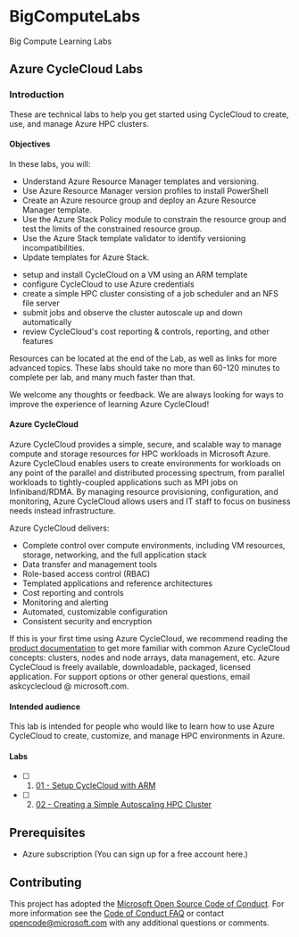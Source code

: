 # BigComputeLabs
Big Compute Learning Labs 

## Azure CycleCloud Labs

### Introduction

These are technical labs to help you get started using CycleCloud to create, use, and manage Azure HPC clusters. 

#### Objectives
In these labs, you will:

- Understand Azure Resource Manager templates and versioning.
- Use Azure Resource Manager version profiles to install PowerShell
- Create an Azure resource group and deploy an Azure Resource Manager template.
- Use the Azure Stack Policy module to constrain the resource group and test the limits of the constrained resource group.
- Use the Azure Stack template validator to identify versioning incompatibilities.
- Update templates for Azure Stack.

* setup and install CycleCloud on a VM using an ARM template
* configure CycleCloud to use Azure credentials
* create a simple HPC cluster consisting of a job scheduler and an NFS file server
* submit jobs and observe the cluster autoscale up and down automatically
* review CycleCloud's cost reporting & controls, reporting, and other features

Resources can be located at the end of the Lab, as well as links for more advanced topics. These labs should take no more than 60-120 minutes to complete per lab, and many much faster than that.

We welcome any thoughts or feedback. We are always looking for ways to improve the experience of learning Azure CycleCloud!

#### Azure CycleCloud

Azure CycleCloud provides a simple, secure, and scalable way to manage compute and storage resources for HPC workloads in Microsoft Azure. Azure CycleCloud enables users to create environments for workloads on any point of the parallel and distributed processing spectrum, from parallel workloads to tightly-coupled applications such as MPI jobs on Infiniband/RDMA. By managing resource provisioning, configuration, and monitoring, Azure CycleCloud allows users and IT staff to focus on business needs instead infrastructure.

Azure CycleCloud delivers:

* Complete control over compute environments, including VM resources, storage, networking, and the full application stack
* Data transfer and management tools
* Role-based access control (RBAC)
* Templated applications and reference architectures
* Cost reporting and controls
* Monitoring and alerting
* Automated, customizable configuration
* Consistent security and encryption

If this is your first time using Azure CycleCloud, we recommend reading the [product documentation](https://review.docs.microsoft.com/en-us/azure/cyclecloud) to get more familiar with common Azure CycleCloud concepts: clusters, nodes and node arrays, data management, etc. Azure CycleCloud is freely available, downloadable, packaged, licensed application. For support options or other general questions, email askcyclecloud @ microsoft.com.

#### Intended audience

This lab is intended for people who would like to learn how to use Azure CycleCloud to create, customize, and manage HPC environments in Azure.

#### Labs

- [ ] 1. [01 - Setup CycleCloud with ARM](/01-Setup%20CycleCloud%20with%20ARM/README.md)
- [ ] 2. [02 - Creating a Simple Autoscaling HPC Cluster](/02-Creating%20a%20Simple%20Autoscaling%20HPC%20Cluster/README.md)


## Prerequisites

- Azure subscription (You can sign up for a free account here.)

## Contributing

This project has adopted the [Microsoft Open Source Code of Conduct](https://opensource.microsoft.com/codeofconduct/). For more information see the [Code of Conduct FAQ](https://opensource.microsoft.com/codeofconduct/faq/) or contact [opencode@microsoft.com](mailto:opencode@microsoft.com) with any additional questions or comments.
